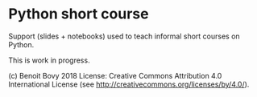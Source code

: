 # Python short course

Support (slides + notebooks) used to teach informal short courses on Python.

This is work in progress.


(c) Benoit Bovy 2018
License: Creative Commons Attribution 4.0 International License
(see http://creativecommons.org/licenses/by/4.0/).

